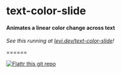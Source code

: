 # text-color-slide

#### Animates a linear color change across text

_See this running at [levi.dev/text-color-slide](https://levi.dev/text-color-slide)!_

======

[![Flattr this git repo](http://api.flattr.com/button/flattr-badge-large.png)](https://flattr.com/submit/auto?user_id=levisl176&url=github.com/levisl176/text-color-slide&title=text-color-slide&language=javascript&tags=github&category=software)
